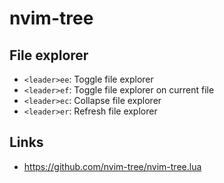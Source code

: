 # nvim-tree

## File explorer

- `<leader>ee`: Toggle file explorer
- `<leader>ef`: Toggle file explorer on current file
- `<leader>ec`: Collapse file explorer
- `<leader>er`: Refresh file explorer

## Links

- https://github.com/nvim-tree/nvim-tree.lua
